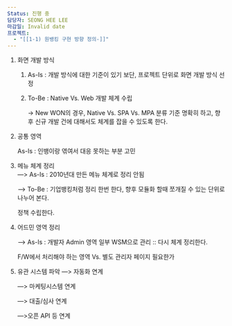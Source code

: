```yaml
---
Status: 진행 중
담당자: SEONG HEE LEE
마감일: Invalid date
프로젝트:
  - "[[1-1) 원뱅킹 구현 방향 정의-]]"
---
```

1. 화면 개발 방식
    
    1. As-Is : 개발 방식에 대한 기준이 있기 보단, 프로젝트 단위로 화면 개발 방식 선정
    2. To-Be : Native Vs. Web 개발 체계 수립
        
        → New WON의 경우, Native Vs. SPA Vs. MPA 분류 기준 명확히 하고, 향후 신규 개발 건에 대해서도 체계를 잡을 수 있도록 한다.
        
    
      
    
2. 공통 영역
    
    As-Is : 인뱅이랑 엮여서 대응 못하는 부분 고민
    
      
    
3. 메뉴 체계 정리  
    —> As-Is : 2010년대 만든 메뉴 체계로 정리 안됨  
    
    —> To-Be : 기업뱅킹처럼 정리 한번 한다, 향후 모듈화 할때 쪼개질 수 있는 단위로 나누어 본다.
    
    정책 수립한다.
    
      
    
4. 어드민 영역 정리
    
    —> As-Is : 개발자 Admin 영역 일부 WSM으로 관리 :: 다시 체계 정리한다.
    
    F/W에서 처리해야 하는 영역 Vs. 별도 관리자 페이지 필요한가
    
      
    
5. 유관 시스템 파악 —> 자동화 연계
    
    —> 마케팅시스템 연계
    
    —> 대출/심사 연계
    
    —>오픈 API 등 연계